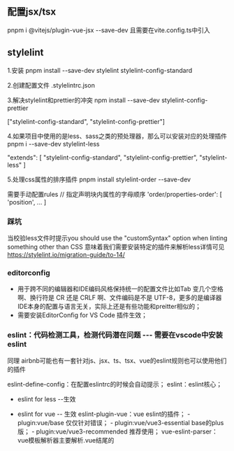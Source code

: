 <!--
 * @Author: lzy-Jerry
 * @Date: 2023-03-20 22:12:44
 * @LastEditors: xiaohu
 * @LastEditTime: 2023-04-10 15:16:19
 * @Description: 
-->
## 配置jsx/tsx
pnpm i @vitejs/plugin-vue-jsx --save-dev 且需要在vite.config.ts中引入

## stylelint
1.安装
pnpm install --save-dev stylelint stylelint-config-standard

2.创建配置文件
.stylelintrc.json

3.解决stylelint和prettier的冲突
npm install --save-dev stylelint-config-prettier

["stylelint-config-standard", "stylelint-config-prettier"]

4.如果项目中使用的是less、sass之类的预处理器，那么可以安装对应的处理插件
pnpm i --save-dev stylelint-less

"extends": [
    "stylelint-config-standard",
    "stylelint-config-prettier",
    "stylelint-less"
]

5.处理css属性的排序插件
pnpm install stylelint-order --save-dev

需要手动配置rules // 指定声明块内属性的字母顺序
    'order/properties-order': [
        'position',
        ...
    ]

### 踩坑
当校验less文件时提示you should use the "customSyntax" option when linting something other than CSS
意味着我们需要安装特定的插件来解析less详情可见
https://stylelint.io/migration-guide/to-14/



### editorconfig 
 - 用于跨不同的编辑器和IDE编码风格保持统一的配置文件比如Tab 变几个空格啊、换行符是 CR 还是 CRLF 啊、文件编码是不是 UTF-8，更多的是编译器IDE本身的配置与语言无关，实际上还是有些功能和preitter相似的；
 - 需要安装EditorConfig for VS Code 插件生效；


### eslint：代码检测工具，检测代码潜在问题  --- 需要在vscode中安装eslint

同理 airbnb可能也有一套针对js、jsx、ts、tsx、vue的eslint规则也可以使用他们的插件

eslint-define-config：在配置eslintrc的时候会自动提示；
eslint：eslint核心；

- eslint for less --生效


- eslint for vue -- 生效
  eslint-plugin-vue：vue eslint的插件；
      - plugin:vue/base 仅仅针对错误；
      - plugin:vue/vue3-essential base的plus版；
      - plugin:vue/vue3-recommended 推荐使用；
  vue-eslint-parser：vue模板解析器主要解析.vue结尾的<template>内容；

eslint for ts tsx  -- 生效
  @typescript-eslint/parser: ts解析器;
  @typescript-eslint/eslint-plugin: ts eslint插件;

安装vscode eslint插件之后vscode可以读取项目配置eslint文件检测代码；
可以通过在settings中设置在保存编码时修复被检测出不符合规范的代码；
"editor.codeActionsOnSave": { //  启用保存时自动修复
    "source.fixAll.eslint": true
},


eslintrc中的一些字段

plugins
extends：继承其他的一些规则库；
env
global
parser
parserOptions 
  parser
  ecmaVersion
  sourceType
rules: 自定义一些规则生效与否或自定义规则

### prettier 代码格式工具，格式化代码
prettier -- 生效
eslint-config-prettier: 解决与eslint的冲突 （eslint 也有部分代码格式的功能，因此需要解决两者的冲突）
eslint-plugin-prettier：解决与eslint的冲突



### 问题汇总
- 引入path模块时找不到模块“path”或其相应的类型声明ts
  - 原因： 
  - 解决方法：安装 pnpm install @types/node --save-dev 
- 配置别名@之后导入时会报找不到模块ts
  - 原因：在配置别名之后ts确实不知道@表示的是啥，因此需要在tsconfig中配置paths
  - 解决方法：在tsconfig中配置paths: {"@/*": ["src/*"]},这里的src需要配置baseUrl: '.'
